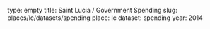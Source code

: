 type: empty
title: Saint Lucia / Government Spending
slug: places/lc/datasets/spending
place: lc
dataset: spending
year: 2014
